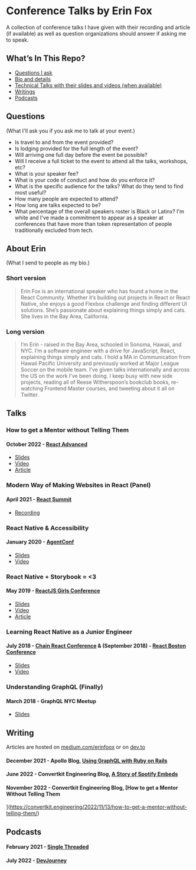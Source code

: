 # Conference Talks by Erin Fox 

A collection of conference talks I have given with their recording and article (if available) as well as question organizations should answer if asking me to speak. 

## What’s In This Repo?

- [Questions I ask](#questions)
- [Bio and details](#about-erin)
- [Technical Talks with their slides and videos (when available)](#talks)
- [Writings](#writing)
- [Podcasts](#podcasts)

## Questions

(What I'll ask you if you ask me to talk at your event.)

- Is travel to and from the event provided? 
- Is lodging provided for the full length of the event? 
- Will arriving one full day before the event be possible?
- Will I receive a full ticket to the event to attend all the talks, workshops, etc?
- What is your speaker fee?
- What is your code of conduct and how do you enforce it?
- What is the specific audience for the talks? What do they tend to find most useful? 
- How many people are expected to attend?
- How long are talks expected to be?
- What percentage of the overall speakers roster is Black or Latinx? I'm white and I've made a commitment to appear as a speaker at conferences that have more than token representation of people traditionally excluded from tech. 



## About Erin

(What I send to people as my bio.)

### Short version

> Erin Fox is an international speaker who has found a home in the React Community. Whether it’s building out projects in React or React Native, she enjoys a good Flexbox challenge and finding different UI solutions. She’s passionate about explaining things simply and cats. She lives in the Bay Area, California. 
>


### Long version

> I’m Erin - raised in the Bay Area, schooled in Sonoma, Hawaii, and NYC. I’m a software engineer with a drive for JavaScript, React, explaining things simply and cats. I hold a MA in Communication from Hawaii Pacific University and previously worked at Major League Soccer on the mobile team. I’ve given talks internationally and across the US on the work I’ve been doing. I keep busy with new side projects, reading all of Reese Witherspoon’s bookclub books, re-watching Frontend Master courses, and tweeting about it all on Twitter. 
>

## Talks

### How to get a Mentor without Telling Them

#### October 2022 - [React Advanced](https://reactadvanced.com/)

- [Slides](https://docs.google.com/presentation/d/19TOX8NUu2EiH-IVC5u4GNP0xwwuuD59gUyrAG3gL6W4/edit?usp=sharing)
- [Video](https://portal.gitnation.org/contents/how-to-get-a-mentor-without-telling-them)
- [Article](https://convertkit.engineering/2022/11/13/how-to-get-a-mentor-without-telling-them/)

### Modern Way of Making Websites in React (Panel)
#### April 2021 - [React Summit](https://reactsummit.com/)
- [Recording](https://www.youtube.com/watch?v=iL_KjnHIc0o)

### React Native & Accessibility 

#### January 2020 - [AgentConf](https://agent.sh/)

- [Slides](http://bit.ly/rn-a11y)
- [Video](https://www.youtube.com/watch?v=oTHzScHpjoY&feature=youtu.be)

### React Native + Storybook = <3

#### May 2019 - [ReactJS Girls Conference](https://reactjsgirls.com/)

- [Slides](https://docs.google.com/presentation/d/1JwoN4F8qyWkpqzWxEiu1WGIl9mrDrmDyVCdlMb2skdk/edit?usp=sharing)
- [Video](https://www.youtube.com/watch?v=vYI1riChSj4)
- [Article](https://labs.mlssoccer.com/react-native-storybook-%EF%B8%8F-f22fa8676333)

### Learning React Native as a Junior Engineer

#### July 2018 - [Chain React Conference](https://infinite.red/ChainReactConf) & (September 2018) - [React Boston Conference](https://www.reactboston.com/)

- [Slides](https://docs.google.com/presentation/d/1pe6D7JhUgwKGtOa4HE7eQukNg8lzDUXBcj6YgPGjkaE/edit?usp=sharing)
- [Video](https://www.youtube.com/watch?list=PLFHvL21g9bk1skdjnKVGXREDmP_HVDj-u&time_continue=1&v=N9QAbH0JaD0)

### Understanding GraphQL (Finally)

#### March 2018 - GraphQL NYC Meetup 

- [Slides](https://docs.google.com/presentation/d/13WPnsvEr6XREmILirCrhsrZdO9UC9AOwjmrBQYdjb24/edit?usp=sharing)

## Writing 

Articles are hosted on [medium.com/erinfoox](https://medium.com/@erinfoox) or on [dev.to](https://dev.to/erinfoox)
#### December 2021 - Apollo Blog, [Using GraphQL with Ruby on Rails](https://www.apollographql.com/blog/community/backend/using-graphql-with-ruby-on-rails/)
#### June 2022 - Convertkit Engineering Blog, [A Story of Spotify Embeds](https://convertkit.engineering/2022/05/20/spotify-embeds/)
#### November 2022 - Convertkit Engineering Blog, [How to get a Mentor Without Telling Them
](https://convertkit.engineering/2022/11/13/how-to-get-a-mentor-without-telling-them/)

## Podcasts

#### February 2021 - [Single Threaded](https://anchor.fm/single-threaded/episodes/Erin-Fox-on-Interviewing-eqg5nn)
#### July 2022 - [DevJourney](https://devjourney.info/Guests/212-ErinFox)

